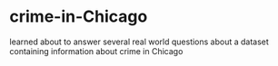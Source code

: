 # crime-in-Chicago
 learned about to answer several real world questions about a dataset containing information about crime in Chicago

